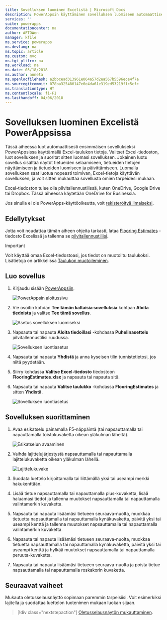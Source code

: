 ```yaml
---
title: Sovelluksen luominen Excelistä | Microsoft Docs
description: PowerAppsin käyttäminen sovelluksen luomiseen automaattisesti käyttämällä pilvitallennustiliin tallennettua Excel-tiedostoa
services: ''
suite: powerapps
documentationcenter: na
author: AFTOWen
manager: kfile
ms.service: powerapps
ms.devlang: na
ms.topic: article
ms.custom: mvc
ms.tgt_pltfrm: na
ms.workload: na
ms.date: 03/18/2018
ms.author: anneta
ms.openlocfilehash: a2bbcead313961e064a57d2ea567b5596ece4f7a
ms.sourcegitcommit: 078ba325480147e6e4da61e319ed53219f1c5cfc
ms.translationtype: HT
ms.contentlocale: fi-FI
ms.lasthandoff: 04/06/2018
---
```

# <a name="generate-an-app-from-excel-in-powerapps"></a>Sovelluksen luominen Excelistä PowerAppsissa
Tässä aiheessa luot automaattisesti ensimmäisen sovellukseksi PowerAppsissa käyttämällä Excel-taulukon tietoja. Valitset Excel-tiedoston, luot sovelluksen ja suoritat sitten luomasi sovelluksen. Jokainen luotu sovellus sisältää näytöt tietueiden selaamiseen, tietueiden tietojen näyttämiseen ja tietueiden luomiseen ja päivittämiseen. Luomalla sovelluksen saat luotua nopeasti toimivan, Excel-tietoja käyttävän sovelluksen, ja voit sitten mukauttaa sovellusta omien tarpeidesi mukaan. 

Excel-tiedoston tulee olla pilvitallennustilissä, kuten OneDrive, Google Drive tai Dropbox. Tässä aiheessa käytetään OneDrive for Businessia.

Jos sinulla ei ole PowerApps-käyttöoikeutta, voit [rekisteröityä ilmaiseksi](../signup-for-powerapps.md).

## <a name="prerequisites"></a>Edellytykset ##
Jotta voit noudattaa tämän aiheen ohjeita tarkasti, lataa [Flooring Estimates](https://az787822.vo.msecnd.net/documentation/get-started-from-data/FlooringEstimates.xlsx) -tiedosto Excelissä ja tallenna se [pilvitallennustiliisi](connections/cloud-storage-blob-connections.md).

> [!IMPORTANT]
> Voit käyttää omaa Excel-tiedostoasi, jos tiedot on muotoiltu taulukoksi. Lisätietoja on artikkelissa [Taulukon muotoileminen](how-to-excel-tips.md). 

## <a name="generate-the-app"></a>Luo sovellus
1. Kirjaudu sisään [PowerAppsiin](https://web.powerapps.com).

    ![PowerAppsin aloitussivu](./media/get-started-create-from-data/sign-in.png)

1. Vie osoitin kohdan **Tee tämän kaltaisia sovelluksia** kohtaan **Aloita tiedoista** ja valitse **Tee tämä sovellus**.

    ![Asetus sovelluksen luomiseksi](./media/get-started-create-from-data/make-this-app.png)

1. Napsauta tai napauta **Aloita tiedoillasi** -kohdassa **Puhelinasettelu** pilvitallennustilisi ruudussa.

    ![Sovelluksen luontiasetus](./media/get-started-create-from-data/odfb-tile.png)

1. Napsauta tai napauta **Yhdistä** ja anna kyseisen tilin tunnistetietosi, jos niitä pyydetään.

1. Siirry kohdassa **Valitse Excel-tiedosto** tiedostoon **FlooringEstimates.xlsx** ja napsauta tai napauta sitä. 

1. Napsauta tai napauta **Valitse taulukko** -kohdassa **FlooringEstimates** ja sitten **Yhdistä**.

    ![Sovelluksen luontiasetus](./media/get-started-create-from-data/choose-table.png)

## <a name="run-the-app"></a>Sovelluksen suorittaminen
1. Avaa esikatselu painamalla F5-näppäintä (tai napsauttamalla tai napauttamalla toistokuvaketta oikean yläkulman läheltä).

    ![Esikatselun avaaminen](./media/get-started-create-from-data/open-preview.png)

1. Vaihda lajittelujärjestystä napsauttamalla tai napauttamalla lajittelukuvaketta oikean yläkulman lähellä.

    ![Lajittelukuvake](./media/get-started-create-from-data/sort-icon.png)

1. Suodata luettelo kirjoittamalla tai liittämällä yksi tai useampi merkki hakukenttään.

1. Lisää tietue napsauttamalla tai napauttamalla plus-kuvaketta, lisää haluamasi tiedot ja tallenna muutokset napsauttamalla tai napauttamalla valintamerkin kuvaketta.

1. Napsauta tai napauta lisäämäsi tietueen seuraava-nuolta, muokkaa tietuetta napsauttamalla tai napauttamalla kynäkuvaketta, päivitä yksi tai useampi kenttä ja tallenna muutokset napsauttamalla tai napauttamalla valintamerkin kuvaketta.

1. Napsauta tai napauta lisäämäsi tietueen seuraava-nuolta, muokkaa tietuetta napsauttamalla tai napauttamalla kynäkuvaketta, päivitä yksi tai useampi kenttä ja hylkää muutokset napsauttamalla tai napauttamalla peruuta-kuvaketta.

1. Napsauta tai napauta lisäämäsi tietueen seuraava-nuolta ja poista tietue napsauttamalla tai napauttamalla roskakorin kuvaketta.

## <a name="next-steps"></a>Seuraavat vaiheet
Mukauta oletusselausnäyttö sopimaan paremmin tarpeisiisi. Voit esimerkiksi lajitella ja suodattaa luettelon tuotenimen mukaan luokan sijaan.

> [!div class="nextstepaction"]
> [Oletusselausnäytön mukauttaminen](customize-layout-sharepoint.md).